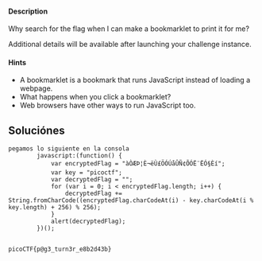 #### Description

Why search for the flag when I can make a bookmarklet to print it for me?

Additional details will be available after launching your challenge instance.

#### Hints 
- A bookmarklet is a bookmark that runs JavaScript instead of loading a webpage.
- What happens when you click a bookmarklet?
- Web browsers have other ways to run JavaScript too.


## Soluciónes
```
pegamos lo siguiente en la consola
        javascript:(function() {
            var encryptedFlag = "àÒÆÞ¦È¬ëÙ£ÖÓÚåÛÑ¢ÕÓË¨ËÓ§Èí";
            var key = "picoctf";
            var decryptedFlag = "";
            for (var i = 0; i < encryptedFlag.length; i++) {
                decryptedFlag += String.fromCharCode((encryptedFlag.charCodeAt(i) - key.charCodeAt(i % key.length) + 256) % 256);
            }
            alert(decryptedFlag);
        })();
    

picoCTF{p@g3_turn3r_e8b2d43b}

```

